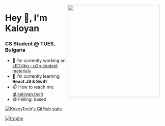 <img align="right" width=300 src="https://ql.kaloyan.tech/assets/img/mepc.png" /> </p>

# Hey 👋, I'm Kaloyan
### CS Student @ TUES, Bulgaria

- 🔭 I’m currently working on [sEDUbg - p2p student materials](https://github.com/sEDUbg)
- 🌱 I’m currently learning **React.JS & Swift**
- 📫 How to reach me: [ql.kaloyan.tech](https://ql.kaloyan.tech)
- 😄 Felling: based

[![KokosTech's GitHub stats](https://github-readme-stats.vercel.app/api?username=kokostech&?count_private=true&show_icons=true&theme=dark)](https://github.com/anuraghazra/github-readme-stats)

[![trophy](https://github-profile-trophy.vercel.app/?username=ryo-ma&theme=onedark)](https://github.com/ryo-ma/github-profile-trophy)
<!--

<p align="left"> <img src="https://komarev.com/ghpvc/?username=kokostech" alt="kokostech" /> </p>

**KokosTech/KokosTech** is a ✨ _special_ ✨ repository because its `README.md` (this file) appears on your GitHub profile.

Here are some ideas to get you started:

- 🔭 I’m currently working on ...
- 🌱 I’m currently learning ...
- 👯 I’m looking to collaborate on ...
- 🤔 I’m looking for help with ...
- 💬 Ask me about ...
- 📫 How to reach me: ...
- 😄 Pronouns: ...
- ⚡ Fun fact: ...
-->
